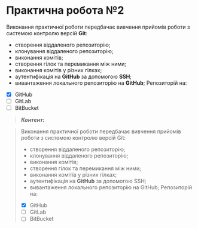 # Практична робота №2
Виконання практичної роботи передбачає вивчення прийомів роботи з системою контролю версій **Git**:
- створення віддаленого репозиторію;
- клонування віддаленого репозиторію;
- виконання комітів;
- створення гілок та перемикання між ними;
- виконання комітів у різних гілках;
- аутентифікація на **GitHub** за допомогою **SSH**;
- вивантаження локального репозиторію на **GitHub**;
Репозиторій на:
- [x] GitHub
- [ ] GitLab
- [ ] BitBucket
> ***Контент:***

> Виконання практичної роботи передбачає вивчення прийомів роботи з системою контролю версій Git:
> - створення віддаленого репозиторію;
> - клонування віддаленого репозиторію;
> - виконання комітів;
> - створення гілок та перемикання між ними;
> - виконання комітів у різних гілках;
> - аутентифікація на **GitHub** за допомогою SSH;
> - вивантаження локального репозиторію на GitHub;
> Репозиторій на:
> - [x] GitHub
> - [ ] GitLab
> - [ ] BitBucket
